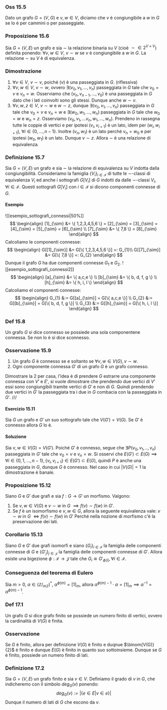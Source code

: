 ### Oss 15.5
Dato un grafo $G = (V, G)$ e $v, w \in V$, diciamo che $v$ è congiungibile a $w$ in $G$ se lo è per cammini o per passeggiate.

### Proposizione 15.6
Sia $G = (V,E)$ un grafo e sia $\sim$ la relazione binaria su $V$ (cioè $\sim \in 2^{V\times V}$) definita ponendo: $\forall v, w \in V$, $v \sim w$ se $v$ è congiungibile a $w$ in $G$. La relazione $\sim$ su $V$ è di equivalenza.
### Dimostrazione
1) $\forall v \in V$, $v \sim v$, poiché $(v)$ è una passeggiata in $G$. (riflessiva)
2) $\forall v, w \in V$, $v \sim w$, ovvero $\exists(v_{0},v_{1},\dots,v_{n})$ passeggiata in $G$ tale che $v_{0} = v$ e $v_{n}=w$. Osserviamo che $(v_{n}, v_{n-1},\dots, v_{0})$ è una passeggiata in $G$ dato che i lati coinvolti sono gli stessi. Dunque anche $w \sim v$.
3) $\forall v,w,z \in V$, $v \sim w$ e $w \sim z$, dunque $\exists(v_{0},v_{1},\dots,v_{n})$ passeggiata in $G$ tale che $v_{0} = v$ e $v_{n}=w$ e $\exists(w_{0},w_{1}, \dots, w_{n})$ passeggiata in $G$ tale che $w_{0}=w$ e $w_{n}=z$. Osserviamo $(v_{0},v_{1},\dots v_{n}, w_{1}, \dots, w_{n})$. Prendeno in rassegna tutte le coppie di vertici e per ipotesi $(v_{i}, v_{i+1})$ è un lato, idem per $(w_{i}, w_{i+1})$, $\forall i \in \{ 0, \dots, n-1 \}$. Inoltre $(v_{n}, w_{1})$ è un lato perché $v_{n}=w_{0}$ e per ipotesi $(w_{0}, w_{1})$ è un lato. Dunque $v \sim z$.
Allora $\sim$ è una relazione di equivalenza.

### Definizione 15.7
Sia $G=(V,E)$ un grafo e sia $\sim$ la relazione di equivalenza su $V$ indotta dalla congiungibilità. Consideriamo la famiglia $\{ V_{i} \}_{i \in \mathcal{I}}$ di tutte le $\sim$-classi di equivalenza $V_{i}$ ed anche i sottografi $G[V_{i}]$ di $G$ indotti da dalle $\sim$-classi $V_{i}$, $\forall i \in \mathcal{I}$.
Questi sottografi $G[V_{i}]$ con $i \in \mathcal{I}$ si dicono componenti connesse di $G$.

#### Esempio
![[esempio_sottografi_connessi|50%]]
$$
\begin{align}
[1]_{\sim}  &= \{ 1,2,3,4,5,6 \} = [2]_{\sim} = [3]_{\sim} = [4]_{\sim} = [5]_{\sim} = [6]_{\sim} \\
[7]_{\sim}  &= \{ 7,8 \} = [8]_{\sim}
\end{align}
$$
Calcoliamo le componenti connesse:
$$
\begin{align}
G[[1]_{\sim}] &= G[\{ 1,2,3,4,5,6 \}] =: G_{1}\\
G[[7]_{\sim}] &= G[\{ 7,8 \}] =: G_{2}
\end{align}
$$
Dunque il grafo $G$ ha due componenti connesse $G_{1}$ e $G_{2}$.
![[esempio_sottografi_connessi2]]
$$
\begin{align}
[a]_{\sim}  &= \{ a,c,e \} \\
[b]_{\sim} &= \{ b, d, f, g \} \\
[h]_{\sim} &= \{ h, i, l \}
\end{align}
$$
Calcoliamo el componenti connesse:
$$
\begin{align}
G_{1} &:= G[[a]_{\sim}] = G[\{ a,c,e \}] \\
G_{2} &:= G[[b]_{\sim}] = G[\{ b, d, f, g \}] \\
G_{3} &:= G[[h]_{\sim}] = G[\{ h, i, l \}]
\end{align}
$$
### Def 15.8
Un grafo $G$ si dice connesso se possiede una sola componentene connessa. Se non lo è si dice sconnesso.

### Osservazione 15.9
1) Un grafo $G$ è connesso se e soltanto se $\forall v,w \in V(G), v \sim w$.
2) Ogni componente connessa $G'$ di un grafo $G$ è un grafo connesso.

Dimostrare la $2$ per casa, l'idea è di prendere $G$ estrarre una componente connessa con $V'$ e $E'$, si vuole dimostrare che prendendo due vertici di $V'$ essi sono congiungibili tramite vertici di $G'$ e non di $G$. Quindi prendendo due vertici in $G'$ la passeggiata tra i due in $G$ combacia con la passeggiata in $G'$. ///

#### Esercizio 15.11
Sia $G$ un grafo e $G'$ un suo sottografo tale che $V(G') = V(G)$. Se $G'$ è connesso allora $G$ lo è.

#### Soluzione
Sia $v,w \in V(G) = V(G')$. Poiché $G'$ è connesso, segue che $\exists P(v_{0},v_{1},..,v_{n})$ passeggiata in $G'$ tale che $v_{0} = v$ e $v_{n}=w$. Si osservi che $E(G') \subset E(G) \implies \forall i \in \{ 0, 1, \dots, n - 1 \}, \{ v_{i}, v_{i+1} \} \in E(G')\subset E(G)$, quindi $P$ è anche una passeggiata in $G$, dunque $G$ è connesso. Nel caso in cui $|V(G)| = 1$ la dimostrazione è banale.

### Proposizione 15.12
Siano $G$ e $G'$ due grafi e sia $f:G\rightarrow G'$ un morfismo. Valgono:
1) Se $v,w\in V(G)$ e $v \sim w$ in $G$ $\implies f(v) \sim f(w)$ in $G'$.
2) Se $f$ è un isomorfismo e $v,w\in G$, allora la seguente equivalenza vale: $v \sim w$ in $G$ $\Longleftrightarrow f(v)\sim f(w)$ in $G'$
Perché nella nozione di morfismo c'è la preservazione dei lati.

### Corollario 15.13
Siano $G$ e $G'$ due grafi isomorfi e siano $\{ G_{i} \}_{i\in \mathcal{I}}$ la famiglia delle componenti connesse di $G$ e $\{ G'_{j}\}_{j \in \mathcal{J}}$ la famiglia delle componenti connesse di $G'$. Allora esiste una bigezione $\phi:\mathcal{I}\rightarrow \mathcal{J}$ tale che $G_{i} \cong G'_{\phi(i)}, \forall i\in \mathcal{I}$.

### Conseguenza del teorema di Eulero
Sia $m > 0$, $\alpha \in (\mathbb{Z} \big/_{m\mathbb{Z}})^{*}$, $\alpha^{\phi(m)} = [1]_{m}$, allora $\alpha^{\phi(m)-1}\cdot \alpha = [1]_{m} \implies \alpha^{-1} = \alpha^{\phi(m)-1}$.

### Def 17.1
Un grafo $G$ si dice grafo finito se possiede un numero finito di vertici, ovvero la cardinalità di $V(G)$ è finita.

### Osservazione
Se $G$ è finito, allora per definizione $V(G)$ è finito e duqnue $\binom{V(G)}{2}$ è finito e dunque $E(G)$ è finito in quanto suo sottoinsieme.
Dunque se $G$ è finito, possiede un numero finito di lati.

### Definizione 17.2
Sia $G=(V,E)$ un grafo finito e sia $v \in V$. Definiamo il grado di $v$ in $G$, che indicheremo con il simbolo $deg_{G}(v)$ ponendo:
$$
deg_{G}(v) := \left| \{ e \in E | v \in e \} \right|  
$$
Dunque il numero di lati di $G$ che escono da $v$.